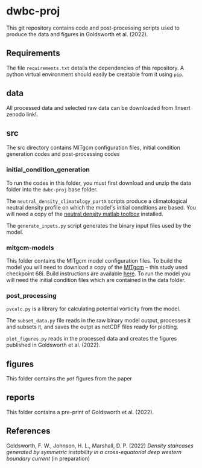# dwbc-proj
This git repository contains code and post-processing scripts used to produce the data and figures in Goldsworth et al. (2022).

## Requirements
The file `requirements.txt` details the dependencies of this repository. A python virtual environment should easily be creatable from it using `pip`. 

## data
All processed data and selected raw data can be downloaded from !Insert zenodo link!. 

## src
The src directory contains MITgcm configuration files, initial condition generation codes and post-processing codes

### initial_condition_generation
To run the codes in this folder, you must first download and unzip the data folder into the `dwbc-proj` base folder.

The `neutral_density_climatology_partX` scripts produce a climatological neutral density profile on which the model's initial conditions are based. You will need a copy of the [neutral density matlab toolbox](https://www.teos-10.org/preteos10_software/neutral_density.html) installed.

The `generate_inputs.py` script generates the binary input files used by the model.

### mitgcm-models
This folder contains the MITgcm model configuration files. To build the model you will need to download a copy of the [MITgcm](https://github.com/MITgcm/MITgcm) – this study used checkpoint 68i. Build instructions are available [here](https://mitgcm.readthedocs.io/en/latest/). To run the model you will need the initial condition files which are contained in the data folder.

### post_processing
`pvcalc.py` is a library for calculating potential vorticity from the model.

The `subset_data.py` file reads in the raw binary model output, processes it and subsets it, and saves the outpt as netCDF files ready for plotting.

`plot_figures.py` reads in the processed data and creates the figures published in Goldsworth et al. (2022).

## figures
This folder contains the `pdf` figures from the paper

## reports
This folder contains a pre-print of Goldsworth et al. (2022).

## References
Goldsworth, F. W., Johnson, H. L., Marshall, D. P. (2022) *Density staircases generated by symmetric instability in a cross-equatorial deep western boundary current* (in preparation)
